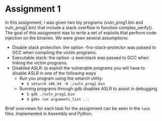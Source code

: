 # Assignment 1
In this assignment, I was given two toy programs (vuln_prog1.bin and vuln_prog2.bin) that include a stack overflow in function complex_verify(). The goal of this assignment was to write a set of exploits that perform code injection on the binaries. We were given several assumptions:

* Disable stack protection: the option -fno-stack-protector was passed to GCC when compiling the victim programs.
* Executable stack: the option -z execstack was passed to GCC when linking the victim programs.
* Disabled ASLR: to exploit the vulnerable programs you will have to disable ASLR in one of the following ways 
  * Run you program using the setarch utility:
    * `$ setarch x86_64 -R ./vuln_prog1.bin`
  * Running programs through gdb disables ASLR to assist in debugging
    * `$ gdb ./vuln_prog1.bin`
    * `$ gdb> run arguments_list ...`

Brief overviews for each task for the assignment can be seen in the `task` files. Implemented in Assembly and Python.